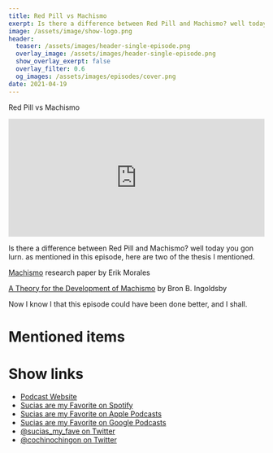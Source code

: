 ```yaml
---
title: Red Pill vs Machismo
exerpt: Is there a difference between Red Pill and Machismo? well today you gon lurn. as mentioned in this episode, here are two of the thesis I mentioned.
image: /assets/image/show-logo.png
header:
  teaser: /assets/images/header-single-episode.png
  overlay_image: /assets/images/header-single-episode.png
  show_overlay_exerpt: false
  overlay_filter: 0.6
  og_images: /assets/images/episodes/cover.png
date: 2021-04-19
---
```


Red Pill vs Machismo

<iframe src="https://open.spotify.com/embed-podcast/episode/5CpY9x2CDVkP3EFQWMKlaw" width="100%" height="232" frameborder="0" allowtransparency="true" allow="encrypted-media"></iframe>

Is there a difference between Red Pill and Machismo? well today you gon lurn. as mentioned in this episode, here are two of the thesis I mentioned.

[Machismo](https://deepblue.lib.umich.edu/bitstream/handle/2027.42/113654/moralese_1.pdf) research paper by Erik Morales

[A Theory for the Development of Machismo](https://files.eric.ed.gov/fulltext/ED268399.pdf) by Bron B. Ingoldsby

Now I know I that this episode could have been done better, and I shall.

# Mentioned items



# Show links

* <i class=fas fa-link></i> [Podcast Website](https://cochinochingon.com)
* <i class=fab fa-spotify></i> [Sucias are my Favorite on Spotify](https://open.spotify.com/show/3XjoipCU3QzeIaQAAQpBdW)
* <i class=fas fa-podcast></i> [Sucias are my Favorite on Apple Podcasts](https://podcasts.apple.com/us/podcast/sucias-are-my-favorite/id1548173787)
* <i class=fab fa-google-play></i> [Sucias are my Favorite on Google Podcasts](https://podcasts.google.com/feed/aHR0cHM6Ly9hbmNob3IuZm0vcy80MjI0YzYzYy9wb2RjYXN0L3Jzcw==)
* <i class=fab fa-twitter></i> [@sucias_my_fave on Twitter](https://twitter.com/sucias_my_fave)
* <i class=fab fa-twitter></i> [@cochinochingon on Twitter](https://twitter.com/cochinochingon)
